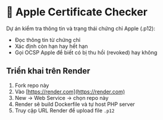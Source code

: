 # 🍏 Apple Certificate Checker

Dự án kiểm tra thông tin và trạng thái chứng chỉ Apple (.p12):
- Đọc thông tin từ chứng chỉ
- Xác định còn hạn hay hết hạn
- Gọi OCSP Apple để biết có bị thu hồi (revoked) hay không

## Triển khai trên Render
1. Fork repo này
2. Vào [https://render.com](https://render.com)
3. New → Web Service → chọn repo này
4. Render sẽ build Dockerfile và tự host PHP server
5. Truy cập URL Render để upload file `.p12`
